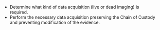 

* Determine what kind of data acquisition (live or dead imaging) is required.
* Perform the necessary data acquisition preserving the Chain of Custody and preventing modification of the evidence.
